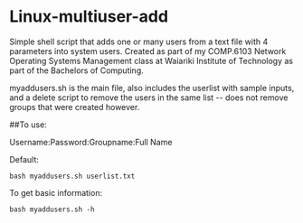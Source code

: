 # Linux-multiuser-add
Simple shell script that adds one or many users from a text file with 4 parameters into system users. Created as part of my COMP.6103 Network Operating Systems Management class at Waiariki Institute of Technology as part of the Bachelors of Computing.

myaddusers.sh is the main file, also includes the userlist with sample inputs, and a delete script to remove the users in the same list -- does not remove groups that were created however.

##To use:

Username:Password:Groupname:Full Name

Default:
```
bash myaddusers.sh userlist.txt
```

To get basic information:
```
bash myaddusers.sh -h
```
